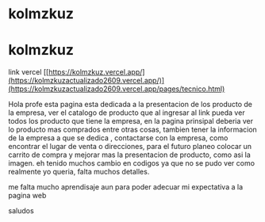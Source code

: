 ﻿# kolmzkuz
# kolmzkuz

link vercel
[[https://kolmzkuz.vercel.app/](https://kolmzkuzactualizado2609.vercel.app/)](https://kolmzkuzactualizado2609.vercel.app/pages/tecnico.html)

Hola profe 
esta pagina esta dedicada a la presentacion de los producto de la empresa, ver el catalogo de producto que al ingresar al link pueda ver todos los producto que tiene la empresa, en la pagina prinsipal deberia ver lo producto mas comprados entre otras cosas, 
tambien tener la informacion de la empresa a que se dedica , contactarse con la empresa, como encontrar el lugar de venta o direcciones, 
para el futuro planeo colocar un carrito de compra y mejorar mas la presentacion de producto, como asi la imagen. eh tenido muchos cambio en codigos ya que no se pudo ver como realmente yo queria, falta muchos detalles.

me falta mucho aprendisaje aun para poder adecuar mi expectativa a la pagina web 

saludos 
